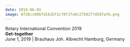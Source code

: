 ```yaml
---
date: 2019-06-01
image: 6f26cc08bfd162bf2c70f1fa9c27582f7d58fa76.png
---
```

Rotary International Convention 2019  
**Get-together**  
June 1, 2019 | Brauhaus Joh. Albrecht Hamburg, Germany  